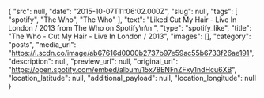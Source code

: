 {
  "src": null,
  "date": "2015-10-07T11:06:02.000Z",
  "slug": null,
  "tags": [
    "spotify",
    "The Who",
    "The Who"
  ],
  "text": "Liked Cut My Hair - Live In London / 2013 from The Who on Spotify\n\n ",
  "type": "spotify_like",
  "title": "The Who - Cut My Hair - Live In London / 2013",
  "images": [],
  "category": "posts",
  "media_url": "https://i.scdn.co/image/ab67616d0000b2737b97e59ac55b6733f26ae191",
  "description": null,
  "preview_url": null,
  "original_url": "https://open.spotify.com/embed/album/15x78ENFnZFxy1ndHcu6XB",
  "location_latitude": null,
  "additional_payload": null,
  "location_longitude": null
}